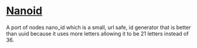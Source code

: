 # [Nanoid](https://github.com/railsmechanic/nanoid)

A port of nodes nano_id which is a small, url safe, id generator that is better than uuid because it uses more letters allowing it to be 21 letters instead of 36.

